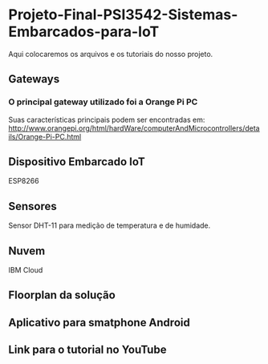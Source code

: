 # Projeto-Final-PSI3542-Sistemas-Embarcados-para-IoT
Aqui colocaremos os arquivos e os tutoriais do nosso projeto.

## Gateways
### O principal gateway utilizado foi a Orange Pi PC
Suas características principais podem ser encontradas em: http://www.orangepi.org/html/hardWare/computerAndMicrocontrollers/details/Orange-Pi-PC.html

## Dispositivo Embarcado IoT
ESP8266

## Sensores
Sensor DHT-11 para medição de temperatura e de humidade.

## Nuvem
IBM Cloud

## Floorplan da solução 

## Aplicativo para smatphone Android

## Link para o tutorial no YouTube
